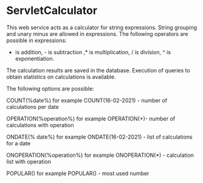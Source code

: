 # ServletCalculator

This web service acts as a calculator for string expressions. 
String grouping and unary minus are allowed in expressions.
The following operators are possible in expressions:
+ is addition, - is subtraction ,* is multiplication, / is division, ^ is exponentiation.

The calculation results are saved in the database. 
Execution of queries to obtain statistics on calculations is available.

The following options are possible:

COUNT(%date%) for example COUNT(16-02-2021) - number of calculations per date

OPERATION(%operation%) for example OPERATION(+)- number of calculations with operation

ONDATE(% date%) for example ONDATE(16-02-2021) - list of calculations for a date

ONOPERATION(%operation%) for example ONOPERATION(*) - calculation list with operation

POPULAR() for example POPULAR() - most used number
